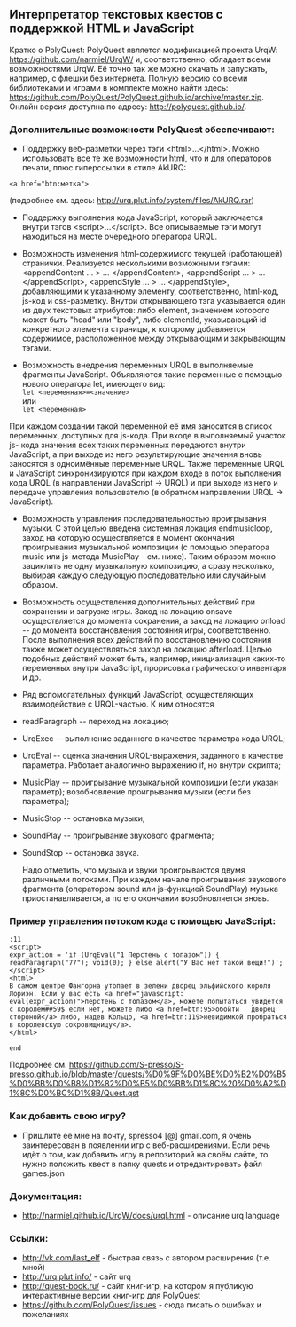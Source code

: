 ## Интерпретатор текстовых квестов с поддержкой HTML и JavaScript
Кратко о PolyQuest:
PolyQuest является модификацией проекта UrqW: https://github.com/narmiel/UrqW/ и, соответственно, обладает всеми возможностями UrqW.
Её точно так же можно скачать и запускать, например, с флешки без интернета. Полную версию со всеми библиотеками и играми в комплекте можно найти здесь: https://github.com/PolyQuest/PolyQuest.github.io/archive/master.zip. Онлайн версия доступна по адресу: http://polyquest.github.io/.

### Дополнительные возможности PolyQuest обеспечивают:
 * Поддержку веб-разметки через тэги &lt;html>...&lt;/html>. Можно использовать все те же возможности html, что и для операторов печати, плюс гиперссылки в стиле AkURQ:  

`<a href="btn:метка">`  

(подробнее см. здесь: http://urq.plut.info/system/files/AkURQ.rar)
   
  * Поддержку выполнения кода JavaScript, который заключается внутри тэгов  &lt;script>...&lt;/script>. Все описываемые тэги могут находиться на месте очередного оператора URQL.
  
  * Возможность изменения html-содержимого текущей (работающей) странички. Реализуется несколькими возможными тэгами: &lt;appendContent ... > ... &lt;/appendContent>, &lt;appendScript ... > ... &lt;/appendScript>, &lt;appendStyle ... > ... &lt;/appendStyle>, добавляющими к указанному элементу, соответственно, html-код, js-код и css-разметку. Внутри открывающего тэга указывается один из двух текстовых атрибутов: либо element, значением которого может быть "head" или "body", либо elementId, указывающий id конкретного элемента страницы, к которому добавляется содержимое, расположенное между открывающим и закрывающим тэгами.
  
  * Возможность внедрения переменных URQL в выполняемые фрагменты JavaScript. Объявляются такие переменные с помощью нового оператора let, имеющего вид:  
   `let <переменная>=<значение>`  
   или  
   `let <переменная>`  

  При каждом создании такой переменной её имя заносится в список переменных, доступных для js-кода. При входе в выполняемый участок js- кода значения всех таких переменных передаются внутри JavaScript, а при выходе из него результирующие значения вновь заносятся в одноимённые переменные URQL. Также переменные URQL и JavaScript синхронизируются при каждом входе в поток выполнения кода URQL (в направлении JavaScript -> URQL) и при выходе из него и передаче управления пользователю (в обратном направлении  URQL -> JavaScript).

  * Возможность управления последовательностью проигрывания музыки. С этой целью введена системная локация endmusicloop, заход на которую осуществляется в момент окончания проигрывания музыкальной композиции (с помощью оператора music или js-метода MusicPlay - см. ниже). Таким образом можно зациклить не одну музыкальную композицию, а сразу несколько, выбирая каждую следующую последовательно или случайным образом.
  
  * Возможность осуществления дополнительных действий при сохранении и загрузке игры. Заход на локацию onsave осуществляется до момента сохранения, а заход на локацию onload -- до момента восстановления состояния игры, соответственно. После выполнения всех действий по восстановлению состояния также может осуществляться заход на локацию afterload. Целью подобных действий может быть, например, инициализация каких-то переменных внутри JavaScript, прорисовка графического инвентаря и др.
  
  * Ряд вспомогательных функций JavaScript, осуществляющих взаимодействие с URQL-частью. К ним относятся
  - readParagraph -- переход на локацию;
  - UrqExec -- выполнение заданного в качестве параметра кода URQL;
  - UrqEval -- оценка значения URQL-выражения, заданного в качестве параметра. Работает аналогично выражению if, но внутри скрипта;
  - MusicPlay -- проигрывание музыкальной композиции (если указан параметр); возобновление проигрывания музыки (если без параметра);
  - MusicStop -- остановка музыки;
  - SoundPlay -- проигрывание звукового фрагмента;
  - SoundStop -- остановка звука.
   
     Надо отметить, что музыка и звуки проигрываются двумя различными потоками. При каждом начале проигрывания звукового фрагмента (оператором sound или js-функцией SoundPlay) музыка приостанавливается, а по его окончании возобновляется вновь.

###  Пример управления потоком кода с помощью JavaScript:
      
`:11`  
`<script>`  
`expr_action = 'if (UrqEval("1 Перстень с топазом")) { readParagraph("77"); void(0); } else alert("У Вас нет такой вещи!")';`  
`</script>`  
`<html>`  
`В самом центре Фангорна утопает в зелени дворец эльфийского короля Лориэн. Если у вас есть <a href="javascript:`  
`eval(expr_action)">перстень с топазом</a>, можете попытаться увидется с королем##59$ если нет, можете либо <a href=btn:95>обойти   дворец стороной</a> либо, надев Кольцо, <a href=btn:119>невидимкой пробраться в королевскую сокровищницу</a>.`  
`</html>`  

`end`  

Подробнее см. https://github.com/S-presso/S-presso.github.io/blob/master/quests/%D0%9F%D0%BE%D0%B2%D0%B5%D0%BB%D0%B8%D1%82%D0%B5%D0%BB%D1%8C%20%D0%A2%D1%8C%D0%BC%D1%8B/Quest.qst


### Как добавить свою игру?
 * Пришлите её мне на почту, spresso4 [@] gmail.com, я очень заинтересован в появлении игр с веб-расширениями. Если речь идёт о том, как добавить игру в репозиторий на своём сайте, то нужно положить квест в папку quests и отредактировать файл games.json
 
### Документация:
 * http://narmiel.github.io/UrqW/docs/urql.html - описание urq language

### Ссылки:
 * http://vk.com/last_elf - быстрая связь с автором расширения (т.е. мной)
 * http://urq.plut.info/ - сайт urq
 * http://quest-book.ru/ - сайт книг-игр, на котором я публикую интерактивные версии книг-игр для PolyQuest
 * https://github.com/PolyQuest/issues - сюда писать о ошибках и пожеланиях
